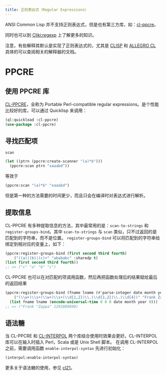 ```yaml
---
title: 正则表达式（Regular Expressions）
---
```


ANSI Common Lisp 并不支持正则表达式，但是也有第三方库，如：[cl-ppcre](https://github.com/edicl/cl-ppcre)。

同时也可以到 [Cliki:regexp](http://www.cliki.net/Regular%20Expression) 上了解更多的知识。

注意，有些解释其默认是实现了正则表达式的，尤其是 [CLISP](http://clisp.sourceforge.net/impnotes.html#regexp) 和 [ALLEGRO CL](https://franz.com/support/documentation/current/doc/regexp.htm) 具体的可以查阅相关的解释器的文档。

# PPCRE

## 使用 PPCRE 库

[CL-PPCRE](https://github.com/edicl/cl-ppcre)，全称为 Portable Perl-compatible regular expressions。是个性能比较好的库，可以通过 Quicklisp 来调用：

~~~lisp
(ql:quickload :cl-ppcre)
(use-package :cl-ppcre)
~~~

## 寻找匹配项

`scan`

~~~lisp
(let ((ptrn (ppcre:create-scanner "(a)*b")))
  (ppcre:scan ptrn "xaaabd"))
~~~

等效于

~~~lisp
(ppcre:scan "(a)*b" "xaaabd")
~~~

但是第一种的方法需要的时间更少，而且只会在编译时对表达式进行解析。

## 提取信息

CL-PPCRE 有多种提取信息的方法，其中最常用的是：`scan-to-strings` 和 `register-groups-bind`。其中 `scan-to-strings` 与 `scan` 类似，只不过返回的是匹配到的字符串，而不是位置。
`register-groups-bind` 可以将匹配到的字符串给绑定到相对应的变量上，如下：

~~~lisp
(ppcre:register-groups-bind (first second third fourth)
    ("((a)|(b)|(c)+" "abababc" :sharedp t)
(list first second third fourth))
;; => ("c" "a" "b" "c")
~~~

CL-PPCRE 也可以在对匹配的项调用函数，然后再把函数处理后的结果赋给最后的返回结果

~~~lisp
(ppcre:register-groups-bind (fname lname (#'parse-integer date month year))
    ("(\\w+)\\s+(\\w+)\\s+(\\d{1,2})\\.(\\d{1,2})\\.(\\d{4})" "Frank Zappa 21.12.1940")
  (list fname lname (encode-universal-time 0 0 0 date month year 0)))
;; => ("Frank "Zappa" 1292889600)
~~~

## 语法糖

当 CL-PPCRE 和 [CL-INTERPOL](https://github.com/edicl/cl-interpol) 两个库结合使用时效果会更好。CL-INTERPOL 库可以在输入时插入 Perl，Scala 或是 Unix Shell 脚本。
在调用 CL-INTERPOL 之前，需要调用函数 `enable-interpol-syntax` 先进行初始化：

~~~lisp
(interpol:enable-interpol-syntax)
~~~

更多关于语法糖的使用，参见 [cl21](31.cl21.md)。